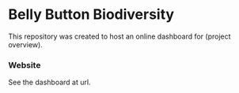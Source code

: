 # Belly Button Biodiversity #
This repository was created to host an online dashboard for (project overview).

### Website ###
See the dashboard at url.
